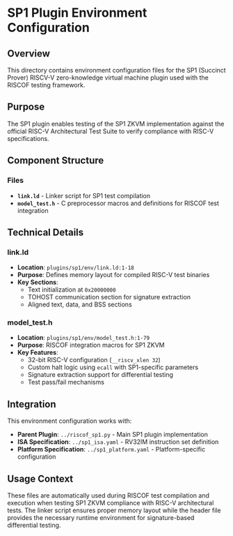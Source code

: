 # SP1 Plugin Environment Configuration

## Overview
This directory contains environment configuration files for the SP1 (Succinct Prover) RISCV-V zero-knowledge virtual machine plugin used with the RISCOF testing framework.

## Purpose
The SP1 plugin enables testing of the SP1 ZKVM implementation against the official RISC-V Architectural Test Suite to verify compliance with RISC-V specifications.

## Component Structure

### Files
- **`link.ld`** - Linker script for SP1 test compilation
- **`model_test.h`** - C preprocessor macros and definitions for RISCOF test integration

## Technical Details

### link.ld
- **Location**: `plugins/sp1/env/link.ld:1-18`
- **Purpose**: Defines memory layout for compiled RISC-V test binaries
- **Key Sections**:
  - Text initialization at `0x20000000`
  - TOHOST communication section for signature extraction
  - Aligned text, data, and BSS sections

### model_test.h
- **Location**: `plugins/sp1/env/model_test.h:1-79`
- **Purpose**: RISCOF integration macros for SP1 ZKVM
- **Key Features**:
  - 32-bit RISC-V configuration (`__riscv_xlen 32`)
  - Custom halt logic using `ecall` with SP1-specific parameters
  - Signature extraction support for differential testing
  - Test pass/fail mechanisms

## Integration
This environment configuration works with:
- **Parent Plugin**: `../riscof_sp1.py` - Main SP1 plugin implementation
- **ISA Specification**: `../sp1_isa.yaml` - RV32IM instruction set definition
- **Platform Specification**: `../sp1_platform.yaml` - Platform-specific configuration

## Usage Context
These files are automatically used during RISCOF test compilation and execution when testing SP1 ZKVM compliance with RISC-V architectural tests. The linker script ensures proper memory layout while the header file provides the necessary runtime environment for signature-based differential testing.